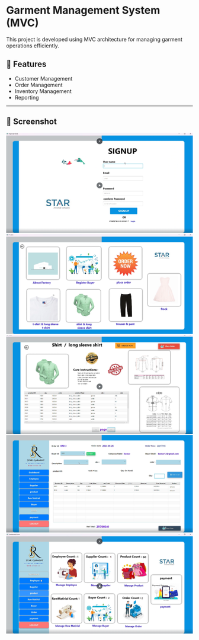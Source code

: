 # Garment Management System (MVC)

This project is developed using MVC architecture for managing garment operations efficiently.

## 🚀 Features
- Customer Management  
- Order Management  
- Inventory Management  
- Reporting  

---

## 📸 Screenshot
![App Screenshot](https://github.com/lakmal-yapa-22/Garment-Management-System-MVC/blob/9183f758e42a2580978a35c10559cefad6484c03/Screenshot%202025-08-28%20220944.png)
![App Screenshot](https://github.com/lakmal-yapa-22/Garment-Management-System-MVC/blob/ec430332700d724b2d37b11952300c6712c59aee/Screenshot%202025-08-28%20221044.png)
![App Screenshot](https://github.com/lakmal-yapa-22/Garment-Management-System-MVC/blob/e03c5d1f1870ec287be46a369839973255c68f41/Screenshot%202025-08-28%20221101.png)
![App Screenshot](https://github.com/lakmal-yapa-22/Garment-Management-System-MVC/blob/0bcee7ff10a4822544c1352a08fd2d3c56a3e833/Screenshot%202025-08-28%20221155.png)
![App Screenshot](https://github.com/lakmal-yapa-22/Garment-Management-System-MVC/blob/f9d9b55f346198183b26ae1109c512618318470b/Screenshot%202025-08-28%20221236.png)
